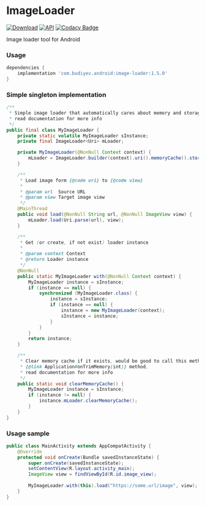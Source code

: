 # ImageLoader
[![Download](https://api.bintray.com/packages/yuriy-budiyev/maven/image-loader/images/download.svg)](https://bintray.com/yuriy-budiyev/maven/image-loader/_latestVersion)
[![API](https://img.shields.io/badge/API-19%2B-blue.svg?style=flat)](https://android-arsenal.com/api?level=19)
[![Codacy Badge](https://api.codacy.com/project/badge/Grade/7ecfc5f4065c41ba9cd2e9409d072ebb)](https://www.codacy.com/app/yuriy-budiyev/image-loader?utm_source=github.com&amp;utm_medium=referral&amp;utm_content=yuriy-budiyev/image-loader&amp;utm_campaign=Badge_Grade)

Image loader tool for Android

### Usage
```gradle
dependencies {
    implementation 'com.budiyev.android:image-loader:1.5.0'
}
```

### Simple singleton implementation
```java
/**
 * Simple image loader that automatically cares about memory and storage caching,
 * read documentation for more info
 */
public final class MyImageLoader {
    private static volatile MyImageLoader sInstance;
    private final ImageLoader<Uri> mLoader;

    private MyImageLoader(@NonNull Context context) {
        mLoader = ImageLoader.builder(context).uri().memoryCache().storageCache().build();
    }

    /**
     * Load image form {@code uri} to {@code view}
     *
     * @param url  Source URL
     * @param view Target image view
     */
    @MainThread
    public void load(@NonNull String url, @NonNull ImageView view) {
        mLoader.load(Uri.parse(url), view);
    }

    /**
     * Get (or create, if not exist) loader instance
     *
     * @param context Context
     * @return Loader instance
     */
    @NonNull
    public static MyImageLoader with(@NonNull Context context) {
        MyImageLoader instance = sInstance;
        if (instance == null) {
            synchronized (MyImageLoader.class) {
                instance = sInstance;
                if (instance == null) {
                    instance = new MyImageLoader(context);
                    sInstance = instance;
                }
            }
        }
        return instance;
    }

    /**
     * Clear memory cache if it exists, would be good to call this method in
     * {@link Application#onTrimMemory(int)} method,
     * read documentation for more info
     */
    public static void clearMemoryCache() {
        MyImageLoader instance = sInstance;
        if (instance != null) {
            instance.mLoader.clearMemoryCache();
        }
    }
}
```
### Usage sample
```java
public class MainActivity extends AppCompatActivity {
    @Override
    protected void onCreate(Bundle savedInstanceState) {
        super.onCreate(savedInstanceState);
        setContentView(R.layout.activity_main);
        ImageView view = findViewById(R.id.image_view);
        
        MyImageLoader.with(this).load("https://some.url/image", view);
    }
}
```
